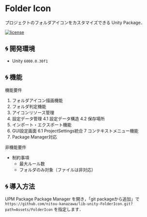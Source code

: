 # Folder Icon

プロジェクトのフォルダアイコンをカスタマイズできる Unity Package．

[![license](https://img.shields.io/badge/LICENSE-MIT-green.svg)](LICENSE)

## 🌀 開発環境
- Unity `6000.0.30f1`

## 🌀 機能


機能要件
1. フォルダアイコン描画機能
2. フォルダ判定機能
3. アイコンリソース管理
4. 設定データ管理
  4.1 設定データ構造
  4.2 保存場所
5. インポート・エクスポート機能
6. GUI設定画面
  6.1 ProjectSettings統合
7 コンテキストメニュー機能
8. Package Manager対応

非機能要件
- 制約事項
  - 最大ルール数
  - フォルダのみ対象（ファイルは非対応）

## 🌀 導入方法

UPM Package
Package Manager を開き，「git packageから追加」で `https://github.com/nitou-kanazawa/lib-unity-FolderIcon.git?path=Assets/FolderIcon` を指定します．


